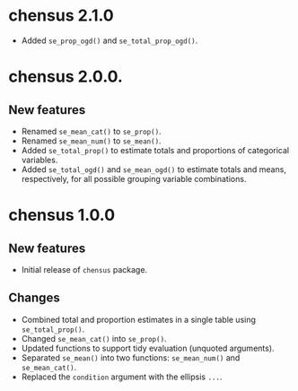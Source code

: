 # chensus 2.1.0

- Added `se_prop_ogd()` and `se_total_prop_ogd()`.

# chensus 2.0.0.

## New features

- Renamed `se_mean_cat()` to `se_prop()`.
- Renamed `se_mean_num()` to `se_mean()`.
- Added `se_total_prop()` to estimate totals and proportions of categorical variables.
- Added `se_total_ogd()` and `se_mean_ogd()` to estimate totals and means, respectively, for all possible grouping variable combinations.

# chensus 1.0.0

## New features

- Initial release of `chensus` package.

## Changes

- Combined total and proportion estimates in a single table using `se_total_prop()`.
- Changed `se_mean_cat()` into `se_prop()`.
- Updated functions to support tidy evaluation (unquoted arguments).
- Separated `se_mean()` into two functions: `se_mean_num()` and `se_mean_cat()`.
- Replaced the `condition` argument with the ellipsis `...`.
